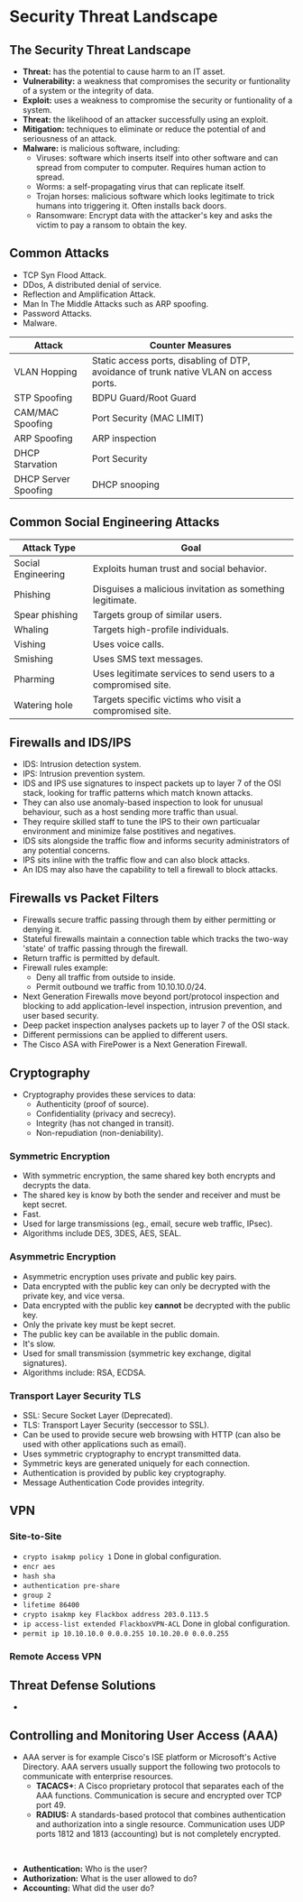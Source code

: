 # Security Threat Landscape #

## The Security Threat Landscape ##

- **Threat:** has the potential to cause harm to an IT asset.
- **Vulnerability:** a weakness that compromises the security or funtionality of a system or the integrity of data.
- **Exploit:** uses a weakness to compromise the security or funtionality of a system.
- **Threat:** the likelihood of an attacker successfully using an exploit.
- **Mitigation:** techniques to eliminate or reduce the potential of and seriousness of an attack.
- **Malware:** is malicious software, including:
	- Viruses: software which inserts itself into other software and can spread from computer to computer. Requires human action to spread.
	- Worms: a self-propagating virus that can replicate itself.
	- Trojan horses: malicious software which looks legitimate to trick humans into triggering it. Often installs back doors.
	- Ransomware: Encrypt data with the attacker's key and asks the victim to pay a ransom to obtain the key.

## Common Attacks ##
- TCP Syn Flood Attack.
- DDos, A distributed denial of service.
- Reflection and Amplification Attack.
- Man In The Middle Attacks such as ARP spoofing.
- Password Attacks.
- Malware.

| Attack               | Counter Measures                                                                       |
|----------------------|----------------------------------------------------------------------------------------|
| VLAN Hopping         | Static access ports, disabling of DTP, avoidance of trunk native VLAN on access ports. |
| STP Spoofing         | BDPU Guard/Root Guard                                                                  |
| CAM/MAC Spoofing     | Port Security (MAC LIMIT)                                                              |
| ARP Spoofing         | ARP inspection                                                                         |
| DHCP Starvation      | Port Security                                                                          |
| DHCP Server Spoofing | DHCP snooping                                                                          |

## Common Social Engineering Attacks ##

| Attack Type        | Goal                                                          |
|--------------------|---------------------------------------------------------------|
| Social Engineering | Exploits human trust and social behavior.                     |
| Phishing           | Disguises a malicious invitation as something legitimate.     |
| Spear phishing     | Targets group of similar users.                               |
| Whaling            | Targets high-profile individuals.                             |
| Vishing            | Uses voice calls.                                             |
| Smishing           | Uses SMS text messages.                                       |
| Pharming           | Uses legitimate services to send users to a compromised site. |
| Watering hole      | Targets specific victims who visit a compromised site.        |

## Firewalls and IDS/IPS ##
- IDS: Intrusion detection system.
- IPS: Intrusion prevention system.
- IDS and IPS use signatures to inspect packets up to layer 7 of the OSI stack, looking for traffic patterns which match known attacks.
- They can also use anomaly-based inspection to look for unusual behaviour, such as a host sending more traffic than usual.
- They require skilled staff to tune the IPS to their own particualar environment and minimize false postitives and negatives.
- IDS sits alongside the traffic flow and informs security administrators of any potential concerns.
- IPS sits inline with the traffic flow and can also block attacks.
- An IDS may also have the capability to tell a firewall to block attacks.

## Firewalls vs Packet Filters ##
- Firewalls secure traffic passing through them by either permitting or denying it.
- Stateful firewalls maintain a connection table which tracks the two-way 'state' of traffic passing through the firewall.
- Return traffic is permitted by default.
- Firewall rules example:
	- Deny all traffic from outside to inside.
	- Permit outbound we traffic from 10.10.10.0/24.
- Next Generation Firewalls move beyond port/protocol inspection and blocking to add application-level inspection, intrusion prevention, and user based security.
- Deep packet inspection analyses packets up to layer 7 of the OSI stack.
- Different permissions can be applied to different users.
- The Cisco ASA with FirePower is a Next Generation Firewall.

## Cryptography ##
- Cryptography provides these services to data:
	- Authenticity (proof of source).
	- Confidentiality (privacy and secrecy).
	- Integrity (has not changed in transit).
	- Non-repudiation (non-deniability).

### Symmetric Encryption ###
- With symmetric encryption, the same shared key both encrypts and decrypts the data.
- The shared key is know by both the sender and receiver and must be kept secret.
- Fast.
- Used for large transmissions (eg., email, secure web traffic, IPsec).
- Algorithms include DES, 3DES, AES, SEAL.

### Asymmetric Encryption ###
- Asymmetric encryption uses private and public key pairs.
- Data encrypted with the public key can only be decrypted with the private key, and vice versa.
- Data encrypted with the public key **cannot** be decrypted with the public key.
- Only the private key must be kept secret.
- The public key can be available in the public domain.
- It's slow.
- Used for small transmission (symmetric key exchange, digital signatures).
- Algorithms include: RSA, ECDSA.

### Transport Layer Security TLS ###
- SSL: Secure Socket Layer (Deprecated).
- TLS: Transport Layer Security (seccessor to SSL).
- Can be used to provide secure web browsing with HTTP (can also be used with other applications such as email).
- Uses symmetric cryptography to encrypt transmitted data.
- Symmetric keys are generated uniquely for each connection.
- Authentication is provided by public key cryptography.
- Message Authentication Code provides integrity.

## VPN ##
### Site-to-Site ###
- ```crypto isakmp policy 1``` Done in global configuration.
- ```encr aes```
- ```hash sha```
- ```authentication pre-share```
- ```group 2```
- ```lifetime 86400```
- ```crypto isakmp key Flackbox address 203.0.113.5```
- ```ip access-list extended FlackboxVPN-ACL``` Done in global configuration.
- ```permit ip 10.10.10.0 0.0.0.255 10.10.20.0 0.0.0.255```

### Remote Access VPN ###

## Threat Defense Solutions ##
- 


## Controlling and Monitoring User Access (AAA) ##

- AAA server is for example Cisco's ISE platform or Microsoft's Active Directory. AAA servers usually support the following two protocols to communicate with enterprise resources.
  - **TACACS+**: A Cisco proprietary protocol that separates each of the AAA functions. Communication is secure and encrypted over TCP port 49.
  - **RADIUS:** A standards-based protocol that combines authentication and authorization into a single resource. Communication uses UDP ports 1812 and 1813 (accounting) but is not completely encrypted.

&nbsp;

- **Authentication:** Who is the user?
- **Authorization:** What is the user allowed to do?
- **Accounting:** What did the user do?
